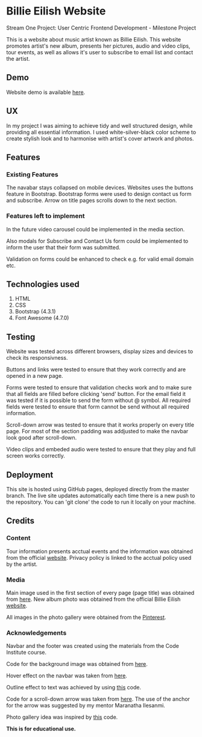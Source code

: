 # Billie Eilish Website

Stream One Project: User Centric Frontend Development - Milestone Project

This is a website about music artist known as Billie Eilish. This website promotes artist's new album, presents her pictures, audio and video clips, tour events, 
as well as allows it's user to subscribe to email list and contact the artist.


## Demo

Website demo is available [here](https://jbroks.github.io/Billie_Eilish_Website/ "Billie_Eilish_Website").

## UX

In my project I was aiming to achieve tidy and well structured design, while providing all essential information. 
I used white-silver-black color scheme to create stylish look and to harmonise with artist's cover artwork and photos.

## Features

### Existing Features

The navabar stays collapsed on mobile devices.
Websites uses the buttons feature in Bootstrap.
Bootstrap forms were used to design contact us form and subscribe.
Arrow on title pages scrolls down to the next section.

### Features left to implement

In the future video carousel could be implemented in the media section.

Also modals for Subscribe and Contact Us form could be implemented to inform the user that their form was submitted.

Validation on forms could be enhanced to check e.g. for valid email domain etc.

## Technologies used

1. HTML
2. CSS
3. Bootstrap (4.3.1)
4. Font Awesome (4.7.0)


## Testing

Website was tested across different browsers, display sizes and devices to check its responsivness. 

Buttons and links were tested to ensure that they work correctly and are opened in a new page.

Forms were tested to ensure that validation checks work and to make sure that all fields are filled before clicking 'send' button. 
For the email field it was tested if it is possible to send the form without @ symbol. 
All required fields were tested to ensure that form cannot be send without all required information.

Scroll-down arrow was tested to ensure that it works properly on every title page. For most of the section padding was addjusted to make the navbar look good after scroll-down.

Video clips and embeded audio were tested to ensure that they play and full screen works correctly.

## Deployment

This site is hosted using GitHub pages, deployed directly from the master branch. The live site updates automatically each time there is a new push to the repository.
You can 'git clone' the code to run it locally on your machine.

## Credits

### Content

Tour information presents acctual events and the information was obtained from the official [website](https://site.billieeilish.com/ "Tour").
Privacy policy is linked to the acctual policy used by the artist.

### Media

Main image used in the first section of every page (page title) was obtained from [here](https://nesthq.com/artist-spotlight-billie-eilish "Main photo").
New album photo was obtained from the official Billie Eilish [website](https://site.billieeilish.com/ "New album photo").

All images in the photo gallery were obtained from the [Pinterest](https://www.pinterest.ie/maryiscoolbeans/bully-eyelash/ "Photos").

### Acknowledgements

Navbar and the footer was created using the materials from the Code Institute course.

Code for the background image was obtained from [here](https://css-tricks.com/perfect-full-page-background-image/ "Background").

Hover effect on the navbar was taken from [here](https://codepen.io/maheshambure21/pen/QwXaRw "Stroke").

Outline effect to text was achieved by using [this](https://stackoverflow.com/questions/4919076/outline-effect-to-text "Hollow text") code.

Code for a scroll-down arrow was taken from [here](https://codepen.io/bitstarr/pen/XjaJGz "Arrow").
The use of the anchor for the arrow was suggested by my mentor Maranatha Ilesanmi.

Photo gallery idea was inspired by [this](https://www.w3schools.com/howto/howto_css_image_grid_responsive.asp "Photos gallery") code.

**This is for educational use.**

